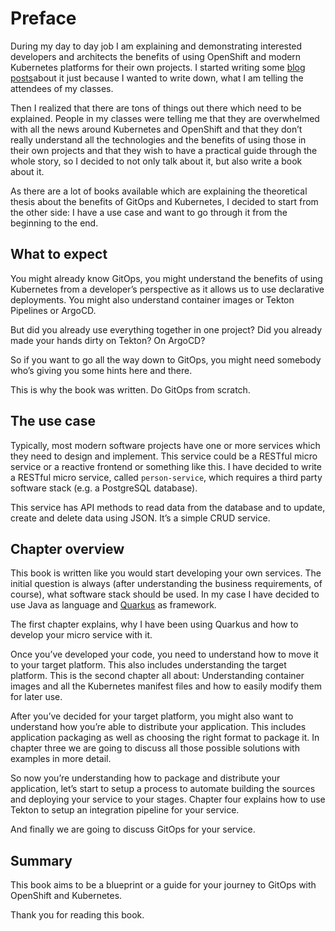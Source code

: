 # Preface
During my day to day job I am explaining and demonstrating interested developers and architects the benefits of using OpenShift and modern Kubernetes platforms for their own projects. I started writing some [blog posts][1]about it just because I wanted to write down, what I am telling the attendees of my classes. 

Then I realized that there are tons of things out there which need to be explained. People in my classes were telling me that they are overwhelmed with all the news around Kubernetes and OpenShift and that they don’t really understand all the technologies and the benefits of using those in their own projects and that they wish to have a practical guide through the whole story, so I decided to not only talk about it, but also write a book about it.  

As there are a lot of books available which are explaining the theoretical thesis about the benefits of GitOps and Kubernetes, I decided to start from the other side: I have a use case and want to go through it from the beginning to the end. 

## What to expect
You might already know GitOps, you might understand the benefits of using Kubernetes from a developer’s perspective as it allows us to use declarative deployments. You might also understand container images or Tekton Pipelines or ArgoCD. 

But did you already use everything together in one project? Did you already made your hands dirty on Tekton? On ArgoCD?

So if you want to go all the way down to GitOps, you might need somebody who’s giving you some hints here and there. 

This is why the book was written. Do GitOps from scratch. 

## The use case 
Typically, most modern software projects have one or more services which they need to design and implement. This service could be a RESTful micro service or a reactive frontend or something like this. I have decided to write a RESTful micro service, called `person-service`, which requires a third party software stack (e.g. a PostgreSQL database). 

This service has API methods to read data from the database and to update, create and delete data using JSON. It’s a simple CRUD service. 

## Chapter overview
This book is written like you would start developing your own services. The initial question is always (after understanding the business requirements, of course), what software stack should be used. In my case I have decided to use Java as language and [Quarkus][2] as framework. 

The first chapter explains, why I have been using Quarkus and how to develop your micro service with it.  

Once you’ve developed your code, you need to understand how to move it to your target platform. This also includes understanding the target platform. This is the second chapter all about: Understanding container images and all the Kubernetes manifest files and how to easily modify them for later use.

After you’ve decided for your target platform, you might also want to understand how you’re able to distribute your application. This includes application packaging as well as choosing the right format to package it. In chapter three we are going to discuss all those possible solutions with examples in more detail. 

So now you’re understanding how to package and distribute your application, let’s start to setup a process to automate building the sources and deploying your service to your stages. Chapter four explains how to use Tekton to setup an integration pipeline for your service. 

And finally we are going to discuss GitOps for your service. 

## Summary
This book aims to be a blueprint or a guide for your journey to GitOps with OpenShift and Kubernetes. 

Thank you for reading this book. 
 

[1]:	https://www.opensourcerers.org/2021/04/26/automated-application-packaging-and-distribution-with-openshift-basic-development-principles-part-14/
[2]:	https://quarkus.io